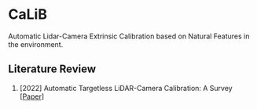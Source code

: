 # CaLiB
Automatic Lidar-Camera Extrinsic Calibration based on Natural Features in the environment.

## Literature Review

1. [2022] Automatic Targetless LiDAR-Camera Calibration: A Survey [[Paper]](https://assets.researchsquare.com/files/rs-2018540/v1_covered.pdf?c=1662143074)


